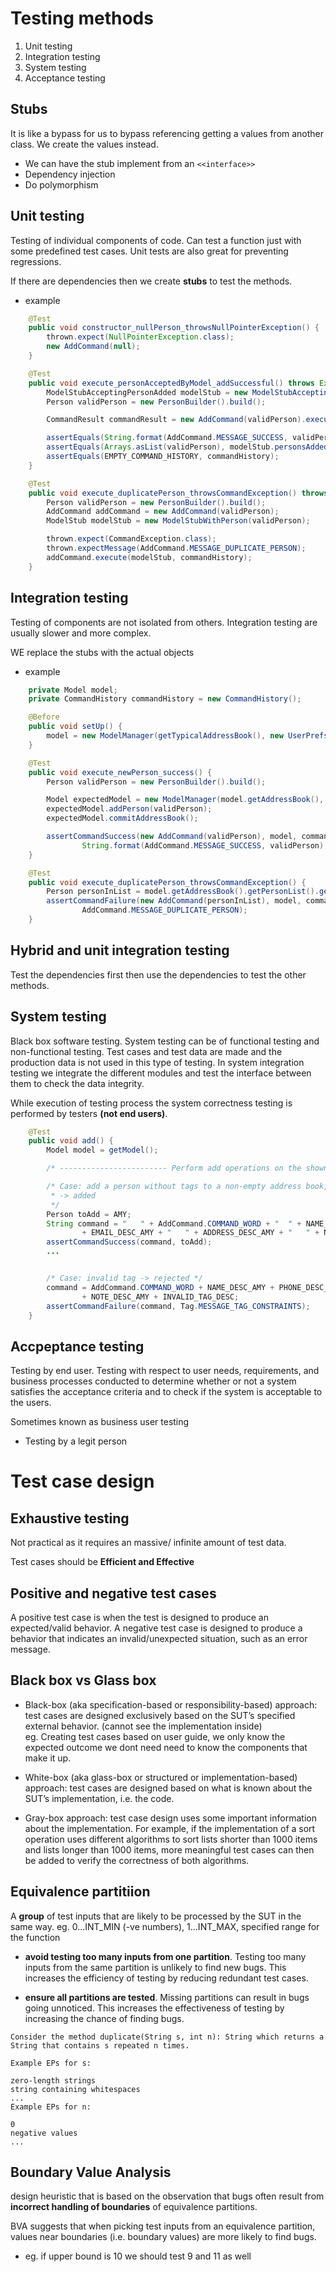 # Testing methods

1. Unit testing
2. Integration testing
3. System testing
4. Acceptance testing


## Stubs
It is like a bypass for us to bypass referencing getting a values from another class. We create the values instead.
- We can have the stub implement from an ```<<interface>>```
- Dependency injection
- Do polymorphism


## Unit testing

Testing of individual components of code. Can test a function just with some predefined test cases. Unit tests are also great for preventing regressions.

If there are dependencies then we create **stubs** to test the methods.

- example

```Java
    @Test
    public void constructor_nullPerson_throwsNullPointerException() {
        thrown.expect(NullPointerException.class);
        new AddCommand(null);
    }

    @Test
    public void execute_personAcceptedByModel_addSuccessful() throws Exception {
        ModelStubAcceptingPersonAdded modelStub = new ModelStubAcceptingPersonAdded();
        Person validPerson = new PersonBuilder().build();

        CommandResult commandResult = new AddCommand(validPerson).execute(modelStub, commandHistory);

        assertEquals(String.format(AddCommand.MESSAGE_SUCCESS, validPerson), commandResult.feedbackToUser);
        assertEquals(Arrays.asList(validPerson), modelStub.personsAdded);
        assertEquals(EMPTY_COMMAND_HISTORY, commandHistory);
    }

    @Test
    public void execute_duplicatePerson_throwsCommandException() throws Exception {
        Person validPerson = new PersonBuilder().build();
        AddCommand addCommand = new AddCommand(validPerson);
        ModelStub modelStub = new ModelStubWithPerson(validPerson);

        thrown.expect(CommandException.class);
        thrown.expectMessage(AddCommand.MESSAGE_DUPLICATE_PERSON);
        addCommand.execute(modelStub, commandHistory);
    }
```

## Integration testing

Testing of components are not isolated from others. Integration testing are usually slower and more complex.

WE replace the stubs with the actual objects

- example

```Java
    private Model model;
    private CommandHistory commandHistory = new CommandHistory();

    @Before
    public void setUp() {
        model = new ModelManager(getTypicalAddressBook(), new UserPrefs());
    }

    @Test
    public void execute_newPerson_success() {
        Person validPerson = new PersonBuilder().build();

        Model expectedModel = new ModelManager(model.getAddressBook(), new UserPrefs());
        expectedModel.addPerson(validPerson);
        expectedModel.commitAddressBook();

        assertCommandSuccess(new AddCommand(validPerson), model, commandHistory,
                String.format(AddCommand.MESSAGE_SUCCESS, validPerson), expectedModel);
    }

    @Test
    public void execute_duplicatePerson_throwsCommandException() {
        Person personInList = model.getAddressBook().getPersonList().get(0);
        assertCommandFailure(new AddCommand(personInList), model, commandHistory,
                AddCommand.MESSAGE_DUPLICATE_PERSON);
    }
```


## Hybrid and unit integration testing

Test the dependencies first then use the dependencies to test the other methods.


## System testing

Black box software testing. System testing can be of functional testing and non-functional testing. Test cases and test data are made and the production data is not used in this type of testing. In system integration testing we integrate the different modules and test the interface between them to check the data integrity.

While execution of testing process the system correctness testing is performed by testers **(not end users)**.

```Java
    @Test
    public void add() {
        Model model = getModel();

        /* ------------------------ Perform add operations on the shown unfiltered list ----------------------------- */

        /* Case: add a person without tags to a non-empty address book, command with leading spaces and trailing spaces
         * -> added
         */
        Person toAdd = AMY;
        String command = "   " + AddCommand.COMMAND_WORD + "  " + NAME_DESC_AMY + "  " + PHONE_DESC_AMY + " "
                + EMAIL_DESC_AMY + "   " + ADDRESS_DESC_AMY + "   " + NOTE_DESC_AMY + "  " + TAG_DESC_FRIEND + " ";
        assertCommandSuccess(command, toAdd);
        ...


        /* Case: invalid tag -> rejected */
        command = AddCommand.COMMAND_WORD + NAME_DESC_AMY + PHONE_DESC_AMY + EMAIL_DESC_AMY + ADDRESS_DESC_AMY
                + NOTE_DESC_AMY + INVALID_TAG_DESC;
        assertCommandFailure(command, Tag.MESSAGE_TAG_CONSTRAINTS);
    }

```


## Accpeptance testing

Testing by end user. Testing with respect to user needs, requirements, and business processes conducted to determine whether or not a system satisfies the acceptance criteria and to check if the system is acceptable to the users.

Sometimes known as business user testing

- Testing by a legit person

# Test case design

## Exhaustive testing

Not practical as it requires an massive/ infinite amount of test data.

Test cases should be **Efficient and Effective**

## Positive and negative test cases
A positive test case is when the test is designed to produce an expected/valid behavior. A negative test case is designed to produce a behavior that indicates an invalid/unexpected situation, such as an error message.

## Black box vs Glass box

- Black-box (aka specification-based or responsibility-based) approach: test cases are designed exclusively based on the SUT’s specified external behavior.
(cannot see the implementation inside)  
eg. Creating test cases based on user guide, we only know the expected outcome we dont need need to know the components that make it up.

- White-box (aka glass-box or structured or implementation-based) approach: test cases are designed based on what is known about the SUT’s implementation, i.e. the code.

- Gray-box approach: test case design uses some important information about the implementation. For example, if the implementation of a sort operation uses different algorithms to sort lists shorter than 1000 items and lists longer than 1000 items, more meaningful test cases can then be added to verify the correctness of both algorithms.


## Equivalence partitiion
A **group** of test inputs that are likely to be processed by the SUT in the same way. eg. 0...INT_MIN (-ve numbers), 1...INT_MAX, specified range for the function

- **avoid testing too many inputs from one partition**. Testing too many inputs from the same partition is unlikely to find new bugs. This increases the efficiency of testing by reducing redundant test cases.

- **ensure all partitions are tested**. Missing partitions can result in bugs going unnoticed. This increases the effectiveness of testing by increasing the chance of finding bugs.

```
Consider the method duplicate(String s, int n): String which returns a String that contains s repeated n times.

Example EPs for s:

zero-length strings
string containing whitespaces
...
Example EPs for n:

0
negative values
...
```


## Boundary Value Analysis
design heuristic that is based on the observation that bugs often result from **incorrect handling of boundaries** of equivalence partitions.  

BVA suggests that when picking test inputs from an equivalence partition, values near boundaries (i.e. boundary values) are more likely to find bugs.

- eg. if upper bound is 10 we should test 9 and 11 as well



